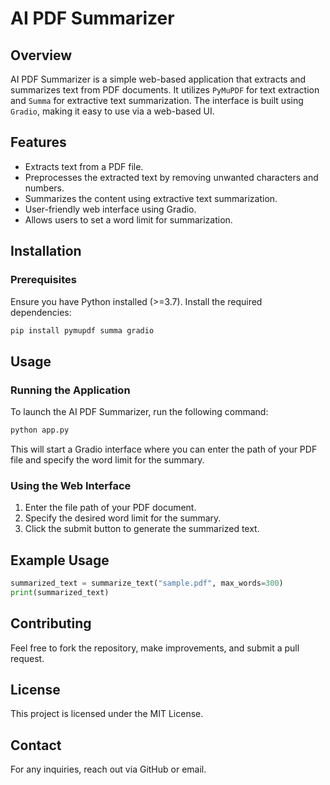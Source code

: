 # AI PDF Summarizer

## Overview
AI PDF Summarizer is a simple web-based application that extracts and summarizes text from PDF documents. It utilizes `PyMuPDF` for text extraction and `Summa` for extractive text summarization. The interface is built using `Gradio`, making it easy to use via a web-based UI.

## Features
- Extracts text from a PDF file.
- Preprocesses the extracted text by removing unwanted characters and numbers.
- Summarizes the content using extractive text summarization.
- User-friendly web interface using Gradio.
- Allows users to set a word limit for summarization.

## Installation

### Prerequisites
Ensure you have Python installed (>=3.7). Install the required dependencies:

```sh
pip install pymupdf summa gradio
```

## Usage

### Running the Application
To launch the AI PDF Summarizer, run the following command:

```sh
python app.py
```

This will start a Gradio interface where you can enter the path of your PDF file and specify the word limit for the summary.

### Using the Web Interface
1. Enter the file path of your PDF document.
2. Specify the desired word limit for the summary.
3. Click the submit button to generate the summarized text.


## Example Usage
```python
summarized_text = summarize_text("sample.pdf", max_words=300)
print(summarized_text)
```

## Contributing
Feel free to fork the repository, make improvements, and submit a pull request.

## License
This project is licensed under the MIT License.

## Contact
For any inquiries, reach out via GitHub or email.

